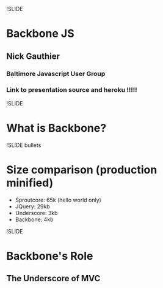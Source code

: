 !SLIDE 
# Backbone JS
## Nick Gauthier
### Baltimore Javascript User Group
### Link to presentation source and heroku !!!!!

!SLIDE
# What is Backbone?

!SLIDE bullets
# Size comparison (production minified)
* Sproutcore: 65k (hello world only)
* JQuery: 29kb
* Underscore: 3kb
* Backbone: 4kb

!SLIDE
# Backbone's Role
## The Underscore of MVC


